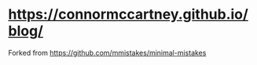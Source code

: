 # <https://connormccartney.github.io/blog/>

Forked from https://github.com/mmistakes/minimal-mistakes
